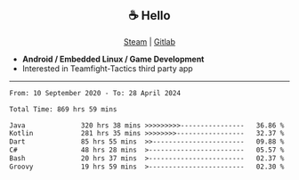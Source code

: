 <h2 align="center"> ☕ Hello </h2>

<p align="center">
  <a href="https://steamcommunity.com/id/Niforances/">Steam</a> |
  <a href="https://gitlab.com/niforances">Gitlab</a>
</p>

 - **Android / Embedded Linux / Game Development**
 - Interested in Teamfight-Tactics third party app

------

<!--START_SECTION:waka-->

```txt
From: 10 September 2020 - To: 28 April 2024

Total Time: 869 hrs 59 mins

Java              320 hrs 38 mins >>>>>>>>>----------------   36.86 %
Kotlin            281 hrs 35 mins >>>>>>>>-----------------   32.37 %
Dart              85 hrs 55 mins  >>-----------------------   09.88 %
C#                48 hrs 28 mins  >------------------------   05.57 %
Bash              20 hrs 37 mins  >------------------------   02.37 %
Groovy            19 hrs 59 mins  >------------------------   02.30 %
```

<!--END_SECTION:waka-->
